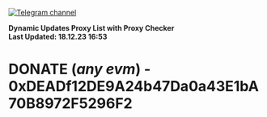 [![Telegram channel](https://img.shields.io/endpoint?url=https://runkit.io/damiankrawczyk/telegram-badge/branches/master?url=https://t.me/n4z4v0d)](https://t.me/n4z4v0d) 

**Dynamic Updates Proxy List with Proxy Checker**  
**Last Updated: 18.12.23 16:53**

# DONATE (_any evm_) - 0xDEADf12DE9A24b47Da0a43E1bA70B8972F5296F2
